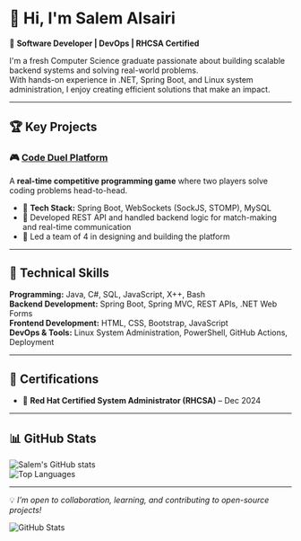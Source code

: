 # 👋 Hi, I'm Salem Alsairi  

🚀 **Software Developer | DevOps | RHCSA Certified**  

I'm a fresh Computer Science graduate passionate about building scalable backend systems and solving real-world problems.  
With hands-on experience in .NET, Spring Boot, and Linux system administration, I enjoy creating efficient solutions that make an impact.  

---

## 🏆 Key Projects
### 🎮 [Code Duel Platform](https://github.com/salem-JUC/Code-Duel-Platform)
A **real-time competitive programming game** where two players solve coding problems head-to-head.  
- 🧩 **Tech Stack:** Spring Boot, WebSockets (SockJS, STOMP), MySQL  
- 🔧 Developed REST API and handled backend logic for match-making and real-time communication  
- 🤝 Led a team of 4 in designing and building the platform  

---

## 🧰 Technical Skills
**Programming:** Java, C#, SQL, JavaScript, X++, Bash  
**Backend Development:** Spring Boot, Spring MVC, REST APIs, .NET Web Forms  
**Frontend Development:** HTML, CSS, Bootstrap, JavaScript  
**DevOps & Tools:** Linux System Administration, PowerShell, GitHub Actions, Deployment  

---

## 📜 Certifications
- 🏅 **Red Hat Certified System Administrator (RHCSA)** – Dec 2024  

---

## 📊 GitHub Stats
![Salem's GitHub stats](https://github-readme-stats.vercel.app/api?username=salem-JUC&show_icons=true&theme=radical)  
![Top Languages](https://github-readme-stats.vercel.app/api/top-langs/?username=salem-JUC&layout=compact&theme=radical)

---

💡 *I’m open to collaboration, learning, and contributing to open-source projects!*  

![GitHub Stats](https://github-readme-stats.vercel.app/api?username=salemharwood&show_icons=true&theme=radical)

